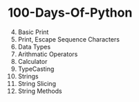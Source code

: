 # 100-Days-Of-Python

4. Basic Print
5. Print, Escape Sequence Characters
6. Data Types
7. Arithmatic Operators
8. Calculator
9. TypeCasting
10. Strings
11. String Slicing
12. String Methods
